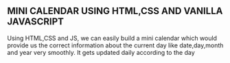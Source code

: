 ## MINI CALENDAR USING HTML,CSS AND VANILLA JAVASCRIPT

Using HTML,CSS and JS, we can easily build a mini calendar which would provide us the correct information about the current day like date,day,month and year very smoothly. It gets updated daily according to the day